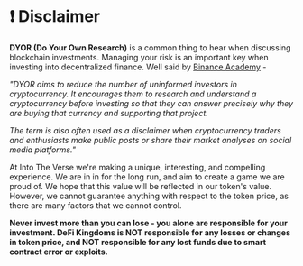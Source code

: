 # ❗ Disclaimer

**DYOR (Do Your Own Research)** is a common thing to hear when discussing blockchain investments. Managing your risk is an important key when investing into decentralized finance. Well said by [Binance Academy](https://academy.binance.com/en/glossary/do-your-own-research) -&#x20;

_"DYOR aims to reduce the number of uninformed investors in cryptocurrency. It encourages them to research and understand a cryptocurrency before investing so that they can answer precisely why they are buying that currency and supporting that project._

_The term is also often used as a disclaimer when cryptocurrency traders and enthusiasts make public posts or share their market analyses on social media platforms."_

At Into The Verse we're making a unique, interesting, and compelling experience. We are in in for the long run, and aim to create a game we are proud of. We hope that this value will be reflected in our token's value. However, we cannot guarantee anything with respect to the token price, as there are many factors that we cannot control.

**Never invest more than you can lose - you alone are responsible for your investment. DeFi Kingdoms is NOT responsible for any losses or changes in token price, and NOT responsible for any lost funds due to smart contract error or exploits.**
